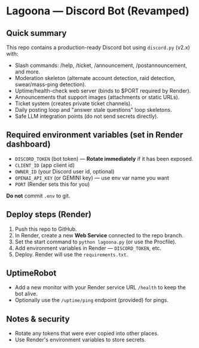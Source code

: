 # Lagoona — Discord Bot (Revamped)

## Quick summary
This repo contains a production-ready Discord bot using `discord.py` (v2.x) with:
- Slash commands: /help, /ticket, /announcement, /postannouncement, and more.
- Moderation skeleton (alternate account detection, raid detection, swear/mass-ping detection).
- Uptime/health-check web server (binds to $PORT required by Render).
- Announcements that support images (attachments or static URLs).
- Ticket system (creates private ticket channels).
- Daily posting loop and "answer stale questions" loop skeletons.
- Safe LLM integration points (do not send secrets directly).

## Required environment variables (set in Render dashboard)
- `DISCORD_TOKEN` (bot token) — **Rotate immediately** if it has been exposed.
- `CLIENT_ID` (app client id)
- `OWNER_ID` (your Discord user id, optional)
- `OPENAI_API_KEY` (or GEMINI key) — use env var name you want
- `PORT` (Render sets this for you)

**Do not** commit `.env` to git.

## Deploy steps (Render)
1. Push this repo to GitHub.
2. In Render, create a new **Web Service** connected to the repo branch.
3. Set the start command to `python lagoona.py` (or use the Procfile).
4. Add environment variables in Render — `DISCORD_TOKEN`, etc.
5. Deploy. Render will use the `requirements.txt`.

## UptimeRobot
- Add a new monitor with your Render service URL `/health` to keep the bot alive.
- Optionally use the `/uptime/ping` endpoint (provided) for pings.

## Notes & security
- Rotate any tokens that were ever copied into other places.
- Use Render's environment variables to store secrets.


